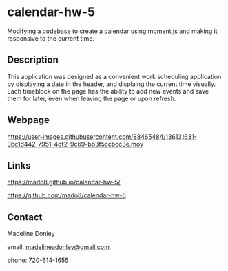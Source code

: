 # calendar-hw-5
Modifying a codebase to create a calendar using moment.js and making it responsive to the current time.

## Description
This application was designed as a convenient work scheduling application by displaying a date in the header, and displaing the current time visually. Each timeblock on the page has the ability to add new events and save them for later, even when leaving the page or upon refresh.

## Webpage

https://user-images.githubusercontent.com/88465484/136131631-3bc1d442-7951-4df2-9c69-bb3f5ccbcc3e.mov

## Links
https://mado8.github.io/calendar-hw-5/

https://github.com/mado8/calendar-hw-5

## Contact
Madeline Donley

email: madelineadonley@gmail.com

phone: 720-614-1655
